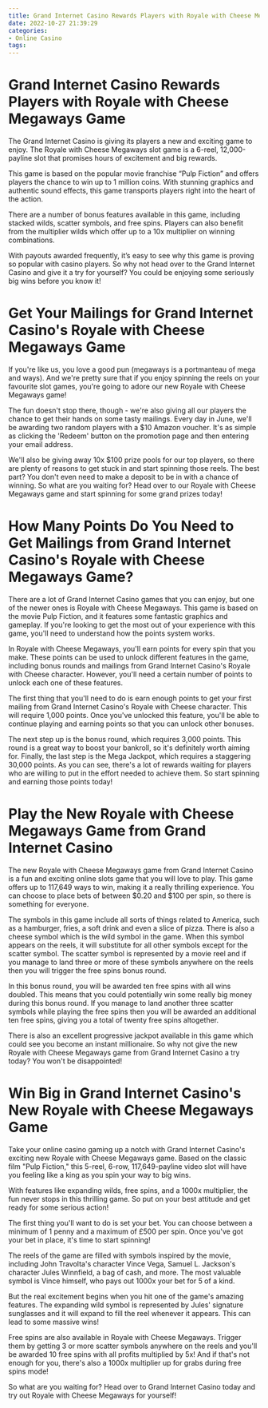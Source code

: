```yaml
---
title: Grand Internet Casino Rewards Players with Royale with Cheese Megaways Game
date: 2022-10-27 21:39:29
categories:
- Online Casino
tags:
---
```



#  Grand Internet Casino Rewards Players with Royale with Cheese Megaways Game

The Grand Internet Casino is giving its players a new and exciting game to enjoy. The Royale with Cheese Megaways slot game is a 6-reel, 12,000-payline slot that promises hours of excitement and big rewards.

This game is based on the popular movie franchise “Pulp Fiction” and offers players the chance to win up to 1 million coins. With stunning graphics and authentic sound effects, this game transports players right into the heart of the action.

There are a number of bonus features available in this game, including stacked wilds, scatter symbols, and free spins. Players can also benefit from the multiplier wilds which offer up to a 10x multiplier on winning combinations.

With payouts awarded frequently, it’s easy to see why this game is proving so popular with casino players. So why not head over to the Grand Internet Casino and give it a try for yourself? You could be enjoying some seriously big wins before you know it!

#  Get Your Mailings for Grand Internet Casino's Royale with Cheese Megaways Game

If you're like us, you love a good pun (megaways is a portmanteau of mega and ways). And we're pretty sure that if you enjoy spinning the reels on your favourite slot games, you're going to adore our new Royale with Cheese Megaways game!

The fun doesn't stop there, though - we're also giving all our players the chance to get their hands on some tasty mailings. Every day in June, we'll be awarding two random players with a $10 Amazon voucher. It's as simple as clicking the 'Redeem' button on the promotion page and then entering your email address.

We'll also be giving away 10x $100 prize pools for our top players, so there are plenty of reasons to get stuck in and start spinning those reels. The best part? You don't even need to make a deposit to be in with a chance of winning. So what are you waiting for? Head over to our Royale with Cheese Megaways game and start spinning for some grand prizes today!

#  How Many Points Do You Need to Get Mailings from Grand Internet Casino's Royale with Cheese Megaways Game?

There are a lot of Grand Internet Casino games that you can enjoy, but one of the newer ones is Royale with Cheese Megaways. This game is based on the movie Pulp Fiction, and it features some fantastic graphics and gameplay. If you're looking to get the most out of your experience with this game, you'll need to understand how the points system works.

In Royale with Cheese Megaways, you'll earn points for every spin that you make. These points can be used to unlock different features in the game, including bonus rounds and mailings from Grand Internet Casino's Royale with Cheese character. However, you'll need a certain number of points to unlock each one of these features.

The first thing that you'll need to do is earn enough points to get your first mailing from Grand Internet Casino's Royale with Cheese character. This will require 1,000 points. Once you've unlocked this feature, you'll be able to continue playing and earning points so that you can unlock other bonuses.

The next step up is the bonus round, which requires 3,000 points. This round is a great way to boost your bankroll, so it's definitely worth aiming for. Finally, the last step is the Mega Jackpot, which requires a staggering 30,000 points. As you can see, there's a lot of rewards waiting for players who are willing to put in the effort needed to achieve them. So start spinning and earning those points today!

#  Play the New Royale with Cheese Megaways Game from Grand Internet Casino

The new Royale with Cheese Megaways game from Grand Internet Casino is a fun and exciting online slots game that you will love to play. This game offers up to 117,649 ways to win, making it a really thrilling experience. You can choose to place bets of between $0.20 and $100 per spin, so there is something for everyone.

The symbols in this game include all sorts of things related to America, such as a hamburger, fries, a soft drink and even a slice of pizza. There is also a cheese symbol which is the wild symbol in the game. When this symbol appears on the reels, it will substitute for all other symbols except for the scatter symbol. The scatter symbol is represented by a movie reel and if you manage to land three or more of these symbols anywhere on the reels then you will trigger the free spins bonus round.

In this bonus round, you will be awarded ten free spins with all wins doubled. This means that you could potentially win some really big money during this bonus round. If you manage to land another three scatter symbols while playing the free spins then you will be awarded an additional ten free spins, giving you a total of twenty free spins altogether.

There is also an excellent progressive jackpot available in this game which could see you become an instant millionaire. So why not give the new Royale with Cheese Megaways game from Grand Internet Casino a try today? You won't be disappointed!

#  Win Big in Grand Internet Casino's New Royale with Cheese Megaways Game

Take your online casino gaming up a notch with Grand Internet Casino's exciting new Royale with Cheese Megaways game. Based on the classic film "Pulp Fiction," this 5-reel, 6-row, 117,649-payline video slot will have you feeling like a king as you spin your way to big wins.

With features like expanding wilds, free spins, and a 1000x multiplier, the fun never stops in this thrilling game. So put on your best attitude and get ready for some serious action!

The first thing you'll want to do is set your bet. You can choose between a minimum of 1 penny and a maximum of £500 per spin. Once you've got your bet in place, it's time to start spinning!

The reels of the game are filled with symbols inspired by the movie, including John Travolta's character Vince Vega, Samuel L. Jackson's character Jules Winnfield, a bag of cash, and more. The most valuable symbol is Vince himself, who pays out 1000x your bet for 5 of a kind.

But the real excitement begins when you hit one of the game's amazing features. The expanding wild symbol is represented by Jules' signature sunglasses and it will expand to fill the reel whenever it appears. This can lead to some massive wins!

Free spins are also available in Royale with Cheese Megaways. Trigger them by getting 3 or more scatter symbols anywhere on the reels and you'll be awarded 10 free spins with all profits multiplied by 5x! And if that's not enough for you, there's also a 1000x multiplier up for grabs during free spins mode!

So what are you waiting for? Head over to Grand Internet Casino today and try out Royale with Cheese Megaways for yourself!